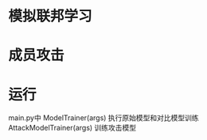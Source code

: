 # 模拟联邦学习

# 成员攻击

# 运行 
main.py中
ModelTrainer(args)  执行原始模型和对比模型训练
AttackModelTrainer(args)    训练攻击模型
